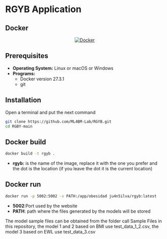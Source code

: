 # RGYB Application 

## Docker
<p align="center">
  <a href="https://docs.docker.com/desktop/release-notes/#4310">
    <img src="https://img.shields.io/badge/docker-257bd6?style=for-the-badge&logo=docker&logoColor=white" alt="Docker">
  </a>

## Prerequisites

- **Operating System:** Linux or macOS or Windows
- **Programs:**
    -   <a>Docker version 27.3.1</a>
    - <a>git</a>


## Installation

Open a terminal and put the next command

```bash
git clone https://github.com/ML4BM-Lab/RGYB.git
cd RGBY-main
```
## Docker build
```bash
docker build -t rgyb .
```
- **rgyb:** 
is the name of the image, replace it with the one you prefer and the dot is the location (if you leave the dot it is the current location)

## Docker run
```bash
docker run -p 5002:5002 -v PATH:/app/obesidad ju4n5ilva/rgyb:latest
```
- **5002**:Port used by the website
- **PATH**: path where the files generated by the models will be stored

The model sample files can be obtained from the folder call Sample Files in this repository,
the model 1 and 2 based on BMI use test_data_1_2.csv, the model 3 based on EWL use test_data_3.csv
